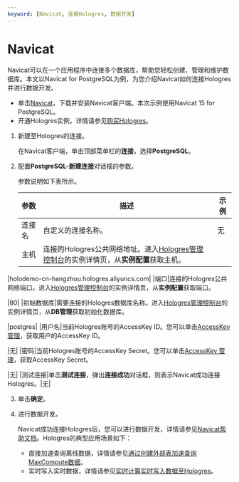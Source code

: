 ```yaml
---
keyword: [Navicat, 连接Hologres, 数据开发]
---
```


# Navicat

Navicat可以在一个应用程序中连接多个数据库，帮助您轻松创建、管理和维护数据库。本文以Navicat for PostgreSQL为例，为您介绍Navicat如何连接Hologres并进行数据开发。

-   单击[Navicat](https://www.navicat.com.cn/products)，下载并安装Navicat客户端。本次示例使用Navicat 15 for PostgreSQL。
-   开通Hologres实例，详情请参见[购买Hologres](/intl.zh-CN/准备工作/购买Hologres.md)。

1.  新建至Hologres的连接。

    在Navicat客户端，单击顶部菜单栏的**连接**，选择**PostgreSQL**。

2.  配置**PostgreSQL-新建连接**对话框的参数。

    参数说明如下表所示。

    |参数|描述|示例|
    |--|--|--|
    |连接名|自定义的连接名称。|无|
    |主机|连接的Hologres公共网络地址。进入[Hologres管理控制台](https://hologram.console.aliyun.com/#/instance)的实例详情页，从**实例配置**获取主机。

|holodemo-cn-hangzhou.hologres.aliyuncs.com|
    |端口|连接的Hologres公共网络端口。进入[Hologres管理控制台](https://hologram.console.aliyun.com/#/instance)的实例详情页，从**实例配置**获取端口。

|80|
    |初始数据库|需要连接的Hologres数据库名称。进入[Hologres管理控制台](https://hologram.console.aliyun.com/#/instance)的实例详情页，从**DB管理**获取初始化数据库。

|postgres|
    |用户名|当前Hologres账号的AccessKey ID。您可以单击[AccessKey 管理](https://usercenter.console.aliyun.com/?spm=5176.2020520153.nav-right.dak.3bcf415dCWGUBj#/manage/ak)，获取用户的AccessKey ID。

|无|
    |密码|当前Hologres账号的AccessKey Secret。您可以单击[AccessKey 管理](https://usercenter.console.aliyun.com/?spm=5176.2020520153.nav-right.dak.3bcf415dCWGUBj#/manage/ak)，获取AccessKey Secret。

|无|
    |测试连接|单击**测试连接**，弹出**连接成功**对话框，则表示Navicat成功连接Hologres。|无|

3.  单击**确定**。

4.  进行数据开发。

    Navicat成功连接Hologres后，您可以进行数据开发，详情请参见[Navicat帮助文档](https://www.navicat.com.cn/manual/online_manual/cn/navicat/mac_manual/#/postgresql_database)。Hologres的典型应用场景如下：

    -   直接加速查询离线数据，详情请参见[通过创建外部表加速查询MaxCompute数据](/intl.zh-CN/数据接入/大数据/MaxCompute/通过创建外部表加速查询MaxCompute数据.md)。
    -   实时写入实时数据，详情请参见[实时计算实时写入数据至Hologres](/intl.zh-CN/数据接入/大数据/实时计算Flink版/实时计算实时写入数据至Hologres.md)。

